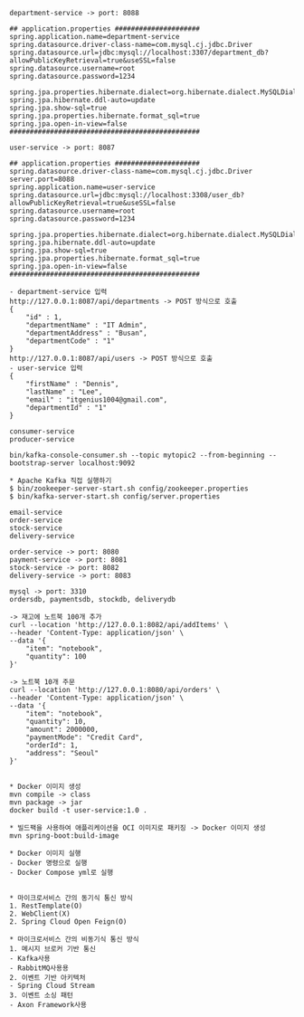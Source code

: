     department-service -> port: 8088

    ## application.properties #####################
    spring.application.name=department-service
    spring.datasource.driver-class-name=com.mysql.cj.jdbc.Driver
    spring.datasource.url=jdbc:mysql://localhost:3307/department_db?allowPublicKeyRetrieval=true&useSSL=false
    spring.datasource.username=root
    spring.datasource.password=1234

    spring.jpa.properties.hibernate.dialect=org.hibernate.dialect.MySQLDialect
    spring.jpa.hibernate.ddl-auto=update
    spring.jpa.show-sql=true
    spring.jpa.properties.hibernate.format_sql=true
    spring.jpa.open-in-view=false
    ###############################################

    user-service -> port: 8087

    ## application.properties #####################
    spring.datasource.driver-class-name=com.mysql.cj.jdbc.Driver
    server.port=8088
    spring.application.name=user-service
    spring.datasource.url=jdbc:mysql://localhost:3308/user_db?allowPublicKeyRetrieval=true&useSSL=false
    spring.datasource.username=root
    spring.datasource.password=1234

    spring.jpa.properties.hibernate.dialect=org.hibernate.dialect.MySQLDialect
    spring.jpa.hibernate.ddl-auto=update
    spring.jpa.show-sql=true
    spring.jpa.properties.hibernate.format_sql=true
    spring.jpa.open-in-view=false
    ###############################################

    - department-service 입력
    http://127.0.0.1:8087/api/departments -> POST 방식으로 호출
    {
        "id" : 1, 
        "departmentName" : "IT Admin",
        "departmentAddress" : "Busan",
        "departmentCode" : "1"
    }
    http://127.0.0.1:8087/api/users -> POST 방식으로 호출
    - user-service 입력
    {
        "firstName" : "Dennis",
        "lastName" : "Lee",
        "email" : "itgenius1004@gmail.com",
        "departmentId" : "1"
    }

    consumer-service 
    producer-service 

    bin/kafka-console-consumer.sh --topic mytopic2 --from-beginning --bootstrap-server localhost:9092

    * Apache Kafka 직접 실행하기
    $ bin/zookeeper-server-start.sh config/zookeeper.properties
    $ bin/kafka-server-start.sh config/server.properties

    email-service
    order-service
    stock-service
    delivery-service

    order-service -> port: 8080
    payment-service -> port: 8081
    stock-service -> port: 8082
    delivery-service -> port: 8083

    mysql -> port: 3310
    ordersdb, paymentsdb, stockdb, deliverydb

    -> 재고에 노트북 100개 추가
    curl --location 'http://127.0.0.1:8082/api/addItems' \
    --header 'Content-Type: application/json' \
    --data '{
        "item": "notebook",
        "quantity": 100
    }'

    -> 노트북 10개 주문
    curl --location 'http://127.0.0.1:8080/api/orders' \
    --header 'Content-Type: application/json' \
    --data '{
        "item": "notebook",
        "quantity": 10,
        "amount": 2000000,
        "paymentMode": "Credit Card",
        "orderId": 1,
        "address": "Seoul"
    }'


    * Docker 이미지 생성
    mvn compile -> class
    mvn package -> jar
    docker build -t user-service:1.0 .

    * 빌드팩을 사용하여 애플리케이션을 OCI 이미지로 패키징 -> Docker 이미지 생성
    mvn spring-boot:build-image 

    * Docker 이미지 실행
    - Docker 명령으로 실행
    - Docker Compose yml로 실행


    * 마이크로서비스 간의 동기식 통신 방식
    1. RestTemplate(O)
    2. WebClient(X)
    2. Spring Cloud Open Feign(O)

    * 마이크로서비스 간의 비동기식 통신 방식
    1. 메시지 브로커 기반 통신
    - Kafka사용
    - RabbitMQ사용용
    2. 이벤트 기반 아키텍처
    - Spring Cloud Stream
    3. 이벤트 소싱 패턴
    - Axon Framework사용



